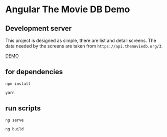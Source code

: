 # Angular The Movie DB Demo

## Development server

This project is designed as simple, there are list and detail screens. The data needed by the screens are taken from `https://api.themoviedb.org/3`.

[DEMO](https://offwork.github.io/omdb-demo/list)

## for dependencies
```
npm install

yarn
```
## run scripts
```
ng serve

ng build
```
